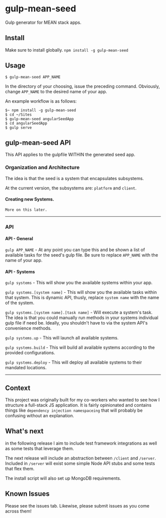 # gulp-mean-seed
Gulp generator for MEAN stack apps.

## Install
Make sure to install globally.
`npm install -g gulp-mean-seed`

## Usage
`$ gulp-mean-seed APP_NAME`

In the directory of your choosing, issue the preceding command. Obviously, change `APP_NAME` to the desired name of your app.

An example workflow is as follows:

    $~ npm install -g gulp-mean-seed
    $ cd ~/Sites
    $ gulp-mean-seed angularSeedApp
    $ cd angularSeedApp
    $ gulp serve

## gulp-mean-seed API

This API applies to the gulpfile WITHIN the generated seed app.

### Organization and Architecture

The idea is that the seed is a system that encapsulates subsystems.

At the current version, the subsystems are: `platform` and `client`.

#### Creating new Systems.

    More on this later.

****

### API

#### API - General

`gulp APP_NAME` -
    At any point you can type this and be shown a list of available tasks for the seed's gulp file.
    Be sure to replace `APP_NAME` with the name of your app.

#### API - Systems

`gulp systems` -
    This will show you the available systems within your app.

`gulp systems.[system name]` -
    This will show you the available tasks within that system. This is dynamic API, thusly, replace `system name` with the name of the system.

`gulp systems.[system name].[task name]` -
    Will execute a system's task. The idea is that you could manually run methods in your systems individual gulp file if need be.
    Ideally, you shouldn't have to via the system API's convenience methods.

`gulp systems.up` -
    This will launch all available systems.

`gulp systems.build` -
   This will build all available systems according to the provided configurations.

`gulp systems.deploy` -
    This will deploy all available systems to their mandated locations.

****

## Context
This project was originally built for my co-workers who wanted to see how I structure a full-stack JS application.
It is fairly opinionated and contains things like `dependency injection namespaceing` that will probably be confusing without an explanation.

## What's next

in the following release I aim to include test framework integrations as well as
some tests that leverage them.

The next release will include an abstraction between `/client` and `/server`. Included in `/server` will exist some simple Node API stubs and some tests that flex them.

The install script will also set up MongoDB requirements.

## Known Issues
Please see the issues tab. Likewise, please submit issues as you come across them!
